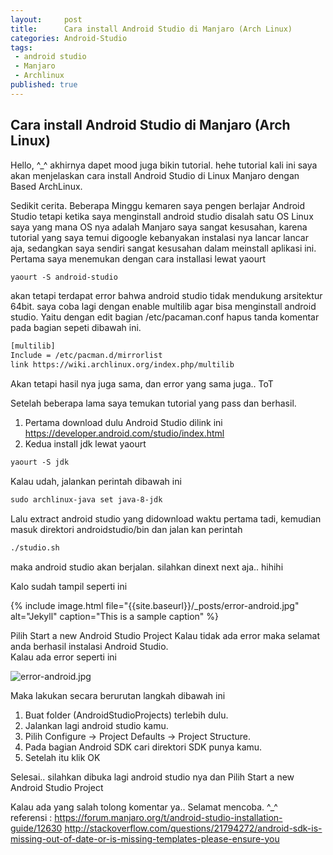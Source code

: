 ```yaml
---
layout:     post
title:      Cara install Android Studio di Manjaro (Arch Linux) 
categories: Android-Studio
tags:
 - android studio
 - Manjaro
 - Archlinux
published: true
---
```

## Cara install Android Studio di Manjaro (Arch Linux) 

Hello, ^_^ akhirnya dapet mood juga bikin tutorial. hehe tutorial kali ini saya akan menjelaskan cara install Android Studio di Linux Manjaro dengan Based ArchLinux.

Sedikit cerita. Beberapa Minggu kemaren saya pengen berlajar Android Studio tetapi ketika saya menginstall android studio disalah satu OS Linux saya yang mana OS nya adalah Manjaro saya sangat kesusahan, karena tutorial yang saya temui digoogle kebanyakan instalasi nya lancar lancar aja, sedangkan saya sendiri sangat kesusahan dalam meinstall aplikasi ini.  
Pertama saya menemukan dengan cara installasi lewat yaourt
```html
yaourt -S android-studio
```
akan tetapi terdapat error bahwa android studio tidak mendukung arsitektur 64bit. saya coba lagi dengan enable multilib agar bisa menginstall android studio. Yaitu dengan edit bagian /etc/pacaman.conf hapus tanda komentar pada bagian sepeti dibawah ini.
```html
[multilib]
Include = /etc/pacman.d/mirrorlist
link https://wiki.archlinux.org/index.php/multilib
```
Akan tetapi hasil nya juga sama, dan error yang sama juga.. ToT

Setelah beberapa lama saya temukan tutorial yang pass dan berhasil.  
1. Pertama download dulu Android Studio dilink ini https://developer.android.com/studio/index.html  
2. Kedua install jdk lewat yaourt  
```html
yaourt -S jdk  
```
Kalau udah, jalankan perintah dibawah ini
```html
sudo archlinux-java set java-8-jdk
```
Lalu extract android studio yang didownload waktu pertama tadi, kemudian masuk direktori androidstudio/bin dan jalan kan perintah 
```html
./studio.sh
```
maka android studio akan berjalan. silahkan dinext next aja.. hihihi

Kalo sudah tampil seperti ini


{% include image.html file="{{site.baseurl}}/_posts/error-android.jpg" alt="Jekyll" caption="This is a sample caption" %}



Pilih Start a new Android Studio Project Kalau tidak ada error maka selamat anda berhasil instalasi Android Studio.  
Kalau ada error seperti ini

![error-android.jpg]({{site.baseurl}}/_posts/error-android.jpg)

Maka lakukan secara berurutan langkah dibawah ini

1. Buat folder (AndroidStudioProjects) terlebih dulu.
2. Jalankan lagi android studio kamu.
3. Pilih Configure -> Project Defaults -> Project Structure.
4. Pada bagian Android SDK cari direktori SDK punya kamu.
5. Setelah itu klik OK

Selesai.. silahkan dibuka lagi android studio nya dan Pilih Start a new Android Studio Project

Kalau ada yang salah tolong komentar ya.. Selamat mencoba. ^_^  
referensi :
https://forum.manjaro.org/t/android-studio-installation-guide/12630
http://stackoverflow.com/questions/21794272/android-sdk-is-missing-out-of-date-or-is-missing-templates-please-ensure-you
